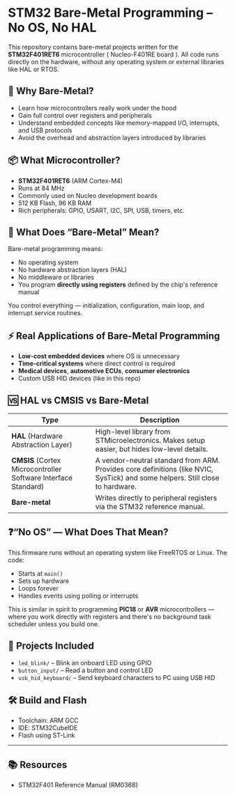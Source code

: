 # STM32 Bare-Metal Programming – No OS, No HAL

This repository contains bare-metal projects written for the **STM32F401RET6** microcontroller ( Nucleo-F401RE board ). All code runs directly on the hardware, without any operating system or external libraries like HAL or RTOS.

## 🧠 Why Bare-Metal?

- Learn how microcontrollers really work under the hood
- Gain full control over registers and peripherals
- Understand embedded concepts like memory-mapped I/O, interrupts, and USB protocols
- Avoid the overhead and abstraction layers introduced by libraries

## 📦 What Microcontroller?

- **STM32F401RET6** (ARM Cortex-M4)
- Runs at 84 MHz
- Commonly used on Nucleo development boards
- 512 KB Flash, 96 KB RAM
- Rich peripherals: GPIO, USART, I2C, SPI, USB, timers, etc.

## 🚀 What Does “Bare-Metal” Mean?

Bare-metal programming means:
- No operating system
- No hardware abstraction layers (HAL)
- No middleware or libraries
- You program **directly using registers** defined by the chip's reference manual

You control everything — initialization, configuration, main loop, and interrupt service routines.

## ⚡ Real Applications of Bare-Metal Programming

- **Low-cost embedded devices** where OS is unnecessary
- **Time-critical systems** where direct control is required
- **Medical devices**, **automotive ECUs**, **consumer electronics**
- Custom USB HID devices (like in this repo)

## 🆚 HAL vs CMSIS vs Bare-Metal

| Type    | Description |
|---------|-------------|
| **HAL** (Hardware Abstraction Layer) | High-level library from STMicroelectronics. Makes setup easier, but hides low-level details. |
| **CMSIS** (Cortex Microcontroller Software Interface Standard) | A vendor-neutral standard from ARM. Provides core definitions (like NVIC, SysTick) and some helpers. Still close to hardware. |
| **Bare-metal** | Writes directly to peripheral registers via the STM32 reference manual. |


## ❓“No OS” — What Does That Mean?

This firmware runs without an operating system like FreeRTOS or Linux. The code:
- Starts at `main()`
- Sets up hardware
- Loops forever
- Handles events using polling or interrupts

This is similar in spirit to programming **PIC18** or **AVR** microcontrollers — where you work directly with registers and there's no background task scheduler unless you build one.

## 📁 Projects Included

- `led_blink/` – Blink an onboard LED using GPIO
- `button_input/` – Read a button and control LED
- `usb_hid_keyboard/` – Send keyboard characters to PC using USB HID

## 🛠️ Build and Flash

- Toolchain: ARM GCC
- IDE: STM32CubeIDE
- Flash using ST-Link 

---

## 📚 Resources

- STM32F401 Reference Manual (RM0368)
